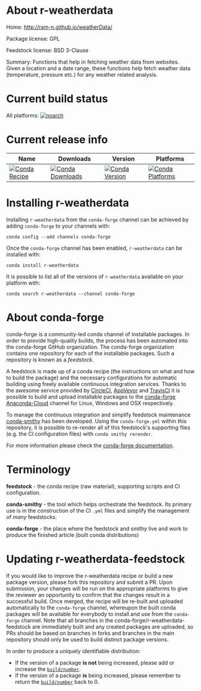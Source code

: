 About r-weatherdata
===================

Home: http://ram-n.github.io/weatherData/

Package license: GPL

Feedstock license: BSD 3-Clause

Summary: Functions that help in fetching weather data from websites. Given a location and a date range, these functions help fetch weather data (temperature, pressure etc.) for any weather related analysis.



Current build status
====================

All platforms:
[![noarch](https://img.shields.io/circleci/project/github/conda-forge/r-weatherdata-feedstock/master.svg?label=noarch)](https://circleci.com/gh/conda-forge/r-weatherdata-feedstock)

Current release info
====================

| Name | Downloads | Version | Platforms |
| --- | --- | --- | --- |
| [![Conda Recipe](https://img.shields.io/badge/recipe-r--weatherdata-green.svg)](https://anaconda.org/conda-forge/r-weatherdata) | [![Conda Downloads](https://img.shields.io/conda/dn/conda-forge/r-weatherdata.svg)](https://anaconda.org/conda-forge/r-weatherdata) | [![Conda Version](https://img.shields.io/conda/vn/conda-forge/r-weatherdata.svg)](https://anaconda.org/conda-forge/r-weatherdata) | [![Conda Platforms](https://img.shields.io/conda/pn/conda-forge/r-weatherdata.svg)](https://anaconda.org/conda-forge/r-weatherdata) |

Installing r-weatherdata
========================

Installing `r-weatherdata` from the `conda-forge` channel can be achieved by adding `conda-forge` to your channels with:

```
conda config --add channels conda-forge
```

Once the `conda-forge` channel has been enabled, `r-weatherdata` can be installed with:

```
conda install r-weatherdata
```

It is possible to list all of the versions of `r-weatherdata` available on your platform with:

```
conda search r-weatherdata --channel conda-forge
```


About conda-forge
=================

conda-forge is a community-led conda channel of installable packages.
In order to provide high-quality builds, the process has been automated into the
conda-forge GitHub organization. The conda-forge organization contains one repository
for each of the installable packages. Such a repository is known as a *feedstock*.

A feedstock is made up of a conda recipe (the instructions on what and how to build
the package) and the necessary configurations for automatic building using freely
available continuous integration services. Thanks to the awesome service provided by
[CircleCI](https://circleci.com/), [AppVeyor](https://www.appveyor.com/)
and [TravisCI](https://travis-ci.org/) it is possible to build and upload installable
packages to the [conda-forge](https://anaconda.org/conda-forge)
[Anaconda-Cloud](https://anaconda.org/) channel for Linux, Windows and OSX respectively.

To manage the continuous integration and simplify feedstock maintenance
[conda-smithy](https://github.com/conda-forge/conda-smithy) has been developed.
Using the ``conda-forge.yml`` within this repository, it is possible to re-render all of
this feedstock's supporting files (e.g. the CI configuration files) with ``conda smithy rerender``.

For more information please check the [conda-forge documentation](https://conda-forge.org/docs/).

Terminology
===========

**feedstock** - the conda recipe (raw material), supporting scripts and CI configuration.

**conda-smithy** - the tool which helps orchestrate the feedstock.
                   Its primary use is in the construction of the CI ``.yml`` files
                   and simplify the management of *many* feedstocks.

**conda-forge** - the place where the feedstock and smithy live and work to
                  produce the finished article (built conda distributions)


Updating r-weatherdata-feedstock
================================

If you would like to improve the r-weatherdata recipe or build a new
package version, please fork this repository and submit a PR. Upon submission,
your changes will be run on the appropriate platforms to give the reviewer an
opportunity to confirm that the changes result in a successful build. Once
merged, the recipe will be re-built and uploaded automatically to the
`conda-forge` channel, whereupon the built conda packages will be available for
everybody to install and use from the `conda-forge` channel.
Note that all branches in the conda-forge/r-weatherdata-feedstock are
immediately built and any created packages are uploaded, so PRs should be based
on branches in forks and branches in the main repository should only be used to
build distinct package versions.

In order to produce a uniquely identifiable distribution:
 * If the version of a package **is not** being increased, please add or increase
   the [``build/number``](https://conda.io/docs/user-guide/tasks/build-packages/define-metadata.html#build-number-and-string).
 * If the version of a package **is** being increased, please remember to return
   the [``build/number``](https://conda.io/docs/user-guide/tasks/build-packages/define-metadata.html#build-number-and-string)
   back to 0.
